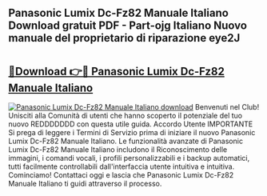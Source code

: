 ## Panasonic Lumix Dc-Fz82 Manuale Italiano Download gratuit PDF - Part-ojg Italiano Nuovo manuale del proprietario di riparazione eye2J

# <h2><a href="http://dfe9jh.blite.top/?on=Panasonic+Lumix+Dc-Fz82+Manuale+Italiano">🔗Download 👉🔴 Panasonic Lumix Dc-Fz82 Manuale Italiano</a></h2>

[![Panasonic Lumix Dc-Fz82 Manuale Italiano download](https://i.imgur.com/lujVjoI.png)](http://dfe9jh.blite.top/?on=Panasonic+Lumix+Dc-Fz82+Manuale+Italiano)
Benvenuti nel Club! Unisciti alla Comunità di utenti che hanno scoperto il potenziale del tuo nuovo REDDDDDDD con questa utile guida. Accordo Utente IMPORTANTE Si prega di leggere i Termini di Servizio prima di iniziare il nuovo Panasonic Lumix Dc-Fz82 Manuale Italiano. Le funzionalità avanzate di Panasonic Lumix Dc-Fz82 Manuale Italiano includono il Riconoscimento delle immagini, i comandi vocali, i profili personalizzabili e i backup automatici, tutti facilmente controllabili dall'interfaccia utente intuitiva e intuitiva. Cominciamo! Contattaci oggi e lascia che Panasonic Lumix Dc-Fz82 Manuale Italiano ti guidi attraverso il processo.
